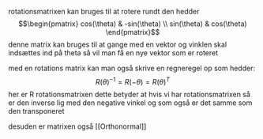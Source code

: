 rotationsmatrixen kan bruges til at rotere rundt
den hedder
$$\begin{pmatrix}
cos(\theta) & -sin(\theta) \\
sin(\theta) & cos(\theta)
\end{pmatrix}$$
denne matrix kan bruges til at gange med en vektor og vinklen skal indsættes ind på theta så vil man få en nye vektor som er roteret

med en rotations matrix kan man også skrive en regneregel op som hedder:
$$R(\theta)^{-1}=R(-\theta)=R(\theta)^{T}$$
her er R rotationsmatrixen
dette betyder at hvis vi har rotationsmatrixen så er den inverse lig med den negative vinkel og som også er det samme som den transponeret

desuden er matrixen også [[Orthonormal]]
